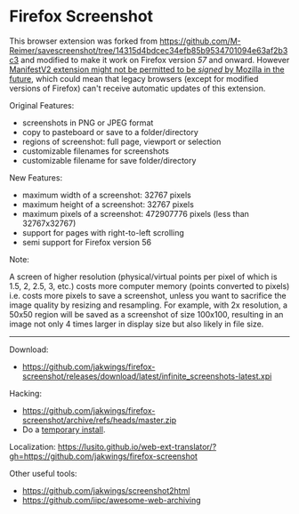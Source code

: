 Firefox Screenshot
====================

This browser extension was forked from https://github.com/M-Reimer/savescreenshot/tree/14315d4bdcec34efb85b9534701094e63af2b3c3 and modified to make it work on Firefox version *57* and onward.  However [ManifestV2 extension might not be permitted to be *signed* by Mozilla in the future](https://blog.mozilla.org/addons/2022/05/18/manifest-v3-in-firefox-recap-next-steps/), which could mean that legacy browsers (except for modified versions of Firefox) can't receive automatic updates of this extension.

Original Features:

- screenshots in PNG or JPEG format
- copy to pasteboard or save to a folder/directory
- regions of screenshot: full page, viewport or selection
- customizable filenames for screenshots
- customizable filename for save folder/directory

New Features:

- maximum width of a screenshot: 32767 pixels
- maximum height of a screenshot: 32767 pixels
- maximum pixels of a screenshot: 472907776 pixels (less than 32767x32767)
- support for pages with right-to-left scrolling
- semi support for Firefox version 56

Note:

A screen of higher resolution (physical/virtual points per pixel of which is 1.5, 2, 2.5, 3, etc.) costs more computer memory (points converted to pixels) i.e. costs more pixels to save a screenshot, unless you want to sacrifice the image quality by resizing and resampling.  For example, with 2x resolution, a 50x50 region will be saved as a screenshot of size 100x100, resulting in an image not only 4 times larger in display size but also likely in file size.

------------------------------------------------------------

Download:
- https://github.com/jakwings/firefox-screenshot/releases/download/latest/infinite_screenshots-latest.xpi

Hacking:
- https://github.com/jakwings/firefox-screenshot/archive/refs/heads/master.zip
- Do a [temporary install](https://developer.mozilla.org/en-US/Add-ons/WebExtensions/Temporary_Installation_in_Firefox).

Localization: https://lusito.github.io/web-ext-translator/?gh=https://github.com/jakwings/firefox-screenshot

Other useful tools:
- https://github.com/jakwings/screenshot2html
- https://github.com/iipc/awesome-web-archiving
